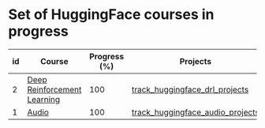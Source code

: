 # Set of HuggingFace courses in progress


| id | Course | Progress (%) | Projects | Certificate | Year |
| --- | --- | --- | --- | --- | --- |
| 2 | [Deep Reinforcement Learning](https://huggingface.co/learn/deep-rl-course/unit0/introduction) | 100 | [track_huggingface_drl_projects](https://github.com/jaymanvirk/track_huggingface_drl_projects) | [Link](https://huggingface-projects-deep-rl-course-certification.hf.space/file=/tmp/certificate55993a3d18e260adc2fa460bcac353fd79e3bd74.pdf) | 2024 |
| 1 | [Audio](https://huggingface.co/learn/audio-course/chapter0/introduction) | 100 | [track_huggingface_audio_projects](https://github.com/jaymanvirk/track_huggingface_audio_projects) |[Link](https://cdn-uploads.huggingface.co/production/uploads/noauth/sKn5f5kQgxDvyaIvFs5VW.png) | 2024 |
